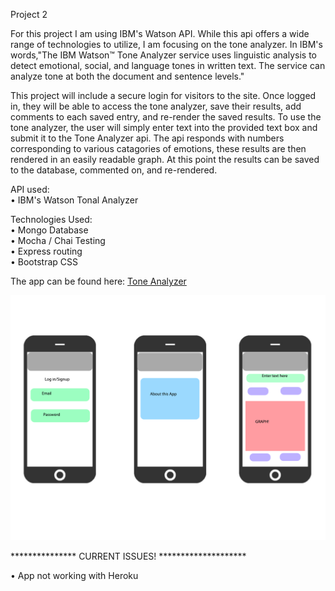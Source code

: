 Project 2

For this project I am using IBM's Watson API. While this api offers a wide range of technologies to utilize, I am focusing on the tone analyzer. In IBM's words,"The IBM Watson™ Tone Analyzer service uses linguistic analysis to detect emotional, social, and language tones in written text. The service can analyze tone at both the document and sentence levels." 

This project will include a secure login for visitors to the site. Once logged in, they will be able to access the tone analyzer, save their results, add comments to each saved entry, and re-render the saved results. To use the tone analyzer, the user will simply enter text into the provided text box and submit it to the Tone Analyzer api. The api responds with numbers corresponding to various catagories of emotions, these results are then rendered in an easily readable graph. At this point the results can be saved to the database, commented on, and re-rendered. 



API used:<br>
• IBM's Watson Tonal Analyzer


Technologies Used:<br>
• Mongo Database<br>
• Mocha / Chai Testing<br>
• Express routing<br>
• Bootstrap CSS<br>


The app can be found here: 
<a href="https://quiet-shore-93946.herokuapp.com/" target="_blank">Tone Analyzer</a>

<img src="https://github.com/MarkKleinfelder/Project2/blob/master/Project%202%20Wireframe.pdf">

***************  CURRENT ISSUES!  ********************

• App not working with Heroku<br>

